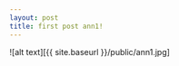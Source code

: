 ```yaml
---
layout: post
title: first post ann1!
---
```


![alt text][{{ site.baseurl }}/public/ann1.jpg]
